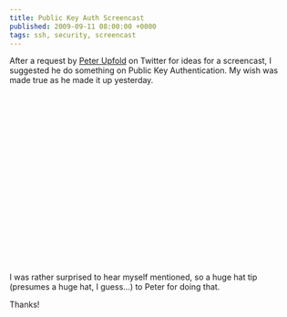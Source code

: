 ```yaml
---
title: Public Key Auth Screencast
published: 2009-09-11 08:00:00 +0000
tags: ssh, security, screencast
---
```


After a request by <a href="http://twitter.com/nickcharlton/status/3884874880">Peter Upfold</a> on Twitter for ideas for a screencast, I suggested he do something on Public Key Authentication. My wish was made true as he made it up yesterday. 

<p class="center"><object width="400" height="300"><param name="allowfullscreen" value="true" /><param name="allowscriptaccess" value="always" /><param name="movie" value="http://vimeo.com/moogaloop.swf?clip_id=6523718&server=vimeo.com&show_title=1&show_byline=1&show_portrait=0&color=&fullscreen=1" /><embed src="http://vimeo.com/moogaloop.swf?clip_id=6523718&server=vimeo.com&show_title=1&show_byline=1&show_portrait=0&color=&fullscreen=1" type="application/x-shockwave-flash" allowfullscreen="true" allowscriptaccess="always" width="400" height="300"></embed></object></p>

I was rather surprised to hear myself mentioned, so a huge hat tip (presumes a huge hat, I guess...) to Peter for doing that.

Thanks!

